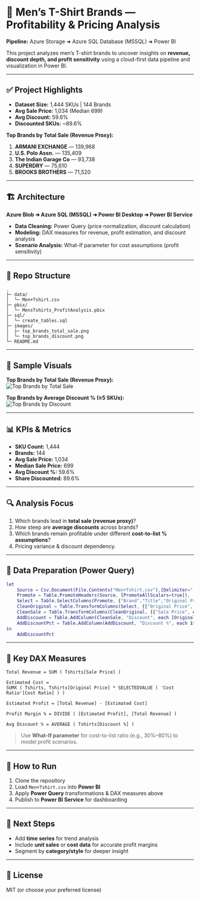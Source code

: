 # 👕 Men’s T-Shirt Brands — Profitability & Pricing Analysis  
**Pipeline:** Azure Storage ➜ Azure SQL Database (MSSQL) ➜ Power BI  

This project analyzes men’s T-shirt brands to uncover insights on **revenue, discount depth, and profit sensitivity** using a cloud-first data pipeline and visualization in Power BI.

---

## ✅ Project Highlights

- **Dataset Size:** 1,444 SKUs | 144 Brands  
- **Avg Sale Price:** 1,034 (Median 699)  
- **Avg Discount:** 59.6%  
- **Discounted SKUs:** ~89.6%  

**Top Brands by Total Sale (Revenue Proxy):**
1. **ARMANI EXCHANGE** — 139,968  
2. **U.S. Polo Assn.** — 135,409  
3. **The Indian Garage Co** — 93,738  
4. **SUPERDRY** — 75,610  
5. **BROOKS BROTHERS** — 71,520  

---

## 🏗 Architecture

**Azure Blob ➜ Azure SQL (MSSQL) ➜ Power BI Desktop ➜ Power BI Service**

- **Data Cleaning:** Power Query (price normalization, discount calculation)  
- **Modeling:** DAX measures for revenue, profit estimation, and discount analysis  
- **Scenario Analysis:** What-If parameter for cost assumptions (profit sensitivity)  

---

## 📂 Repo Structure

```
.
├─ data/
│  └─ Men+Tshirt.csv
├─ pbix/
│  └─ MensTshirts_ProfitAnalysis.pbix
├─ sql/
│  └─ create_tables.sql
├─ images/
│  ├─ top_brands_total_sale.png
│  └─ top_brands_discount.png
└─ README.md
```

---

## 📸 Sample Visuals

**Top Brands by Total Sale (Revenue Proxy):**  
![Top Brands by Total Sale](images/top_brands_total_sale.png)

**Top Brands by Average Discount % (≥5 SKUs):**  
![Top Brands by Discount](images/top_brands_discount.png)

---

## 📊 KPIs & Metrics

- **SKU Count:** 1,444  
- **Brands:** 144  
- **Avg Sale Price:** 1,034  
- **Median Sale Price:** 699  
- **Avg Discount %:** 59.6%  
- **Share Discounted:** 89.6%  

---

## 🔍 Analysis Focus

1. Which brands lead in **total sale (revenue proxy)**?
2. How steep are **average discounts** across brands?
3. Which brands remain profitable under different **cost-to-list % assumptions**?
4. Pricing variance & discount dependency.

---

## 🧱 Data Preparation (Power Query)

```m
let
    Source = Csv.Document(File.Contents("Men+Tshirt.csv"),[Delimiter=",", Encoding=65001, QuoteStyle=QuoteStyle.Csv]),
    Promote = Table.PromoteHeaders(Source, [PromoteAllScalars=true]),
    Select = Table.SelectColumns(Promote, {"Brand","Title","Original Price","Sale Price"}),
    CleanOriginal = Table.TransformColumns(Select, {{"Original Price", each Number.FromText(Text.Select(Text.From(_), {"0".."9","."})), type number}}),
    CleanSale = Table.TransformColumns(CleanOriginal, {{"Sale Price", each Number.FromText(Text.Select(Text.From(_), {"0".."9","."})), type number}}),
    AddDiscount = Table.AddColumn(CleanSale, "Discount", each [Original Price] - [Sale Price], type number),
    AddDiscountPct = Table.AddColumn(AddDiscount, "Discount %", each if [Original Price] <> null and [Original Price] <> 0 then ([Discount] / [Original Price]) else null, type number)
in
    AddDiscountPct
```

---

## 📐 Key DAX Measures

```DAX
Total Revenue = SUM ( Tshirts[Sale Price] )

Estimated Cost =
SUMX ( Tshirts, Tshirts[Original Price] * SELECTEDVALUE ( 'Cost Ratio'[Cost Ratio] ) )

Estimated Profit = [Total Revenue] - [Estimated Cost]

Profit Margin % = DIVIDE ( [Estimated Profit], [Total Revenue] )

Avg Discount % = AVERAGE ( Tshirts[Discount %] )
```

> Use **What-If parameter** for cost-to-list ratio (e.g., 30%–80%) to model profit scenarios.

---

## 🚀 How to Run

1. Clone the repository  
2. Load `Men+Tshirt.csv` into **Power BI**  
3. Apply **Power Query** transformations & DAX measures above  
4. Publish to **Power BI Service** for dashboarding  

---

## 📌 Next Steps

- Add **time series** for trend analysis  
- Include **unit sales** or **cost data** for accurate profit margins  
- Segment by **category/style** for deeper insight  

---

## 📝 License

MIT (or choose your preferred license)
